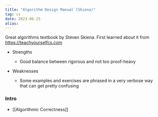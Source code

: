 ```yaml
---
title: "Algorithm Design Manual (Skiena)"
tag: cs
date: 2023-06-25
alias:
---
```


Great algorithms textbook by Steven Skiena. First learned about it from https://teachyourselfcs.com

- Strengths
	- Good balance between rigorous and not too proof-heavy

- Weaknesses
	- Some examples and exercises are phrased in a very verbose way that can get pretty confusing

### Intro
- [[Algorithmic Correctness]]